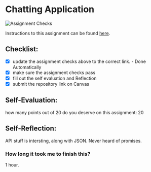 Chatting Application
=====================
![Assignment Checks](https://s///github.com/Leach-IT3049C/4-chatting-application-eccentricerror/workflows/Assignment%20Checks/badge.svg)

Instructions to this assignment can be found [here](#).

## Checklist:
- [x] update the assignment checks above to the correct link. - Done Automatically
- [x] make sure the assignment checks pass
- [x] fill out the self evaluation and Reflection
- [x] submit the repository link on Canvas

## Self-Evaluation:

how many points out of 20 do you deserve on this assignment: 20

## Self-Reflection:
API stuff is intersting, along with JSON. Never heard of promises.

### How long it took me to finish this?
1 hour.
